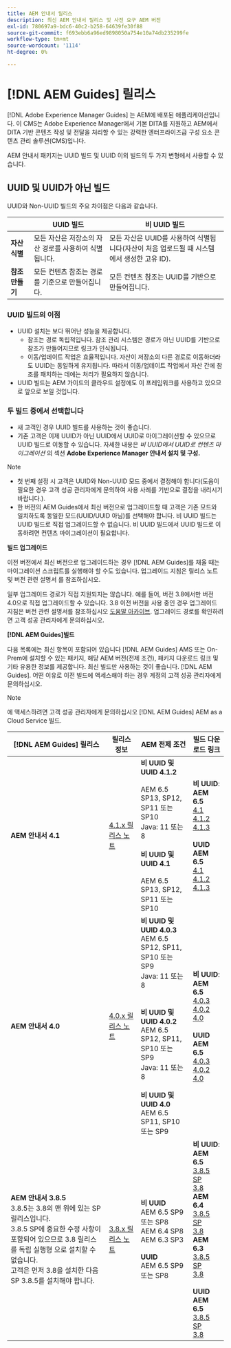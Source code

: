 ```yaml
---
title: AEM 안내서 릴리스
description: 최신 AEM 안내서 릴리스 및 사전 요구 AEM 버전
exl-id: 780697a9-bdc6-40c2-b258-64639fe30f88
source-git-commit: f693ebb6a96ed9898050a754e10a74db235299fe
workflow-type: tm+mt
source-wordcount: '1114'
ht-degree: 0%

---
```


# [!DNL AEM Guides] 릴리스

[!DNL Adobe Experience Manager Guides] 는 AEM에 배포된 애플리케이션입니다. 이 CMS는 Adobe Experience Manager에서 기본 DITA를 지원하고 AEM에서 DITA 기반 콘텐츠 작성 및 전달을 처리할 수 있는 강력한 엔터프라이즈급 구성 요소 콘텐츠 관리 솔루션(CMS)입니다.

AEM 안내서 패키지는 UUID 빌드 및 UUID 이외 빌드의 두 가지 변형에서 사용할 수 있습니다.

## UUID 및 UUID가 아닌 빌드

UUID와 Non-UUID 빌드의 주요 차이점은 다음과 같습니다.

|  | UUID 빌드 | 비 UUID 빌드 |
|---|---|---|
| **자산 식별** | 모든 자산은 저장소의 자산 경로를 사용하여 식별됩니다. | 모든 자산은 UUID를 사용하여 식별됩니다(자산이 처음 업로드될 때 시스템에서 생성한 고유 ID). |
| **참조 만들기** | 모든 컨텐츠 참조는 경로를 기준으로 만들어집니다. | 모든 컨텐츠 참조는 UUID를 기반으로 만들어집니다. |

### UUID 빌드의 이점

* UUID 설치는 보다 뛰어난 성능을 제공합니다.
   * 참조는 경로 독립적입니다. 참조 관리 시스템은 경로가 아닌 UUID를 기반으로 참조가 만들어지므로 링크가 인식됩니다.
   * 이동/업데이트 작업은 효율적입니다. 자산이 저장소의 다른 경로로 이동하더라도 UUID는 동일하게 유지됩니다. 따라서 이동/업데이트 작업에서 자산 간에 참조를 패치하는 데에는 처리가 필요하지 않습니다.
* UUID 빌드는 AEM 가이드의 클라우드 설정에도 이 프레임워크를 사용하고 있으므로 앞으로 보일 것입니다.


### 두 빌드 중에서 선택합니다

* 새 고객인 경우 UUID 빌드를 사용하는 것이 좋습니다.
* 기존 고객은 이제 UUID가 아닌 UUID에서 UUID로 마이그레이션할 수 있으므로 UUID 빌드로 이동할 수 있습니다. 자세한 내용은 *비 UUID에서 UUID로 컨텐츠 마이그레이션* 의 섹션 **Adobe Experience Manager 안내서 설치 및 구성.**

>[!NOTE]
>
>* 첫 번째 설정 시 고객은 UUID와 Non-UUID 모드 중에서 결정해야 합니다(도움이 필요한 경우 고객 성공 관리자에게 문의하여 사용 사례를 기반으로 결정을 내리시기 바랍니다.).
>* 한 버전의 AEM Guides에서 최신 버전으로 업그레이드할 때 고객은 기존 모드와 일치하도록 동일한 모드(UUID/UUID 아님)를 선택해야 합니다. 비 UUID 빌드는 UUID 빌드로 직접 업그레이드할 수 없습니다. 비 UUID 빌드에서 UUID 빌드로 이동하려면 컨텐츠 마이그레이션이 필요합니다.


**빌드 업그레이드**

이전 버전에서 최신 버전으로 업그레이드하는 경우 [!DNL AEM Guides]를 채울 때는 마이그레이션 스크립트를 실행해야 할 수도 있습니다. 업그레이드 지침은 릴리스 노트 및 버전 관련 설명서 를 참조하십시오.

일부 업그레이드 경로가 직접 지원되지는 않습니다. 예를 들어, 버전 3.8에서만 버전 4.0으로 직접 업그레이드할 수 있습니다. 3.8 이전 버전을 사용 중인 경우 업그레이드 지침은 버전 관련 설명서를 참조하십시오 [도움말 아카이브](https://helpx.adobe.com/xml-documentation-for-experience-manager/archive.html).
업그레이드 경로를 확인하려면 고객 성공 관리자에게 문의하십시오.

**[!DNL AEM Guides]빌드**

다음 목록에는 최신 항목이 포함되어 있습니다 [!DNL AEM Guides] AMS 또는 On-Prem에 설치할 수 있는 패키지, 해당 AEM 버전(전제 조건), 패키지 다운로드 링크 및 기타 유용한 정보를 제공합니다. 최신 빌드만 사용하는 것이 좋습니다. [!DNL AEM Guides]. 어떤 이유로 이전 빌드에 액세스해야 하는 경우 계정의 고객 성공 관리자에게 문의하십시오.

>[!NOTE]
>
>에 액세스하려면 고객 성공 관리자에게 문의하십시오 [!DNL AEM Guides] AEM as a Cloud Service 빌드.

| [!DNL AEM Guides] 릴리스 | 릴리스 정보 | AEM 전제 조건 | 빌드 다운로드 링크 |
|---|---|---|---|
| **AEM 안내서 4.1** | [4.1.x 릴리스 노트](https://experienceleague.adobe.com/docs/experience-manager-guides-learn/tutorials/release-info/release-notes/on-prem-release-notes/release-notes-4.1.html) | **비 UUID 및 UUID 4.1.2**<br><br> AEM 6.5 SP13, SP12, SP11 또는 SP10 <br>Java: 11 또는 8 <br><br>**비 UUID 및 UUID 4.1**<br><br> AEM 6.5 SP13, SP12, SP11 또는 SP10 | **비 UUID**: <br> **AEM 6.5** <br>[4.1](https://experience.adobe.com/#/downloads/content/software-distribution/en/aem.html?package=%2Fcontent%2Fsoftware-distribution%2Fen%2Fdetails.html%2Fcontent%2Fdam%2Faem%2Fpublic%2Faemdox%2F4-1%2F4-1-non-uuid%2Fcom.adobe.fmdita-6.5-4.1.159.zip)<br>[4.1.2](https://experience.adobe.com/#/downloads/content/software-distribution/en/aem.html?package=%2Fcontent%2Fsoftware-distribution%2Fen%2Fdetails.html%2Fcontent%2Fdam%2Faem%2Fpublic%2Faemdox%2F4-1-2%2F4-1-2-non-uuid%2Fcom.adobe.fmdita-6.5-sp-4.1.2.11.zip)<br>[4.1.3](https://experience.adobe.com/#/downloads/content/software-distribution/en/aem.html?package=%2Fcontent%2Fsoftware-distribution%2Fen%2Fdetails.html%2Fcontent%2Fdam%2Faem%2Fpublic%2Faemdox%2F4-1-3%2F4-1-3-non-uuid%2Fcom.adobe.fmdita-6.5-sp-4.1.3.2.zip)<br><br> **UUID** <br>**AEM 6.5** <br>[4.1](https://experience.adobe.com/#/downloads/content/software-distribution/en/aem.html?package=%2Fcontent%2Fsoftware-distribution%2Fen%2Fdetails.html%2Fcontent%2Fdam%2Faem%2Fpublic%2Faemdox%2F4-1%2F4-1-uuid%2Fcom.adobe.fmdita-6.5-uuid-4.1.159.zip)<br>[4.1.2](https://experience.adobe.com/#/downloads/content/software-distribution/en/aem.html?package=%2Fcontent%2Fsoftware-distribution%2Fen%2Fdetails.html%2Fcontent%2Fdam%2Faem%2Fpublic%2Faemdox%2F4-1-2%2F4-1-2-uuid%2Fcom.adobe.fmdita.uuid-6.5-sp-4.1.2.11.zip)<br>[4.1.3](https://experience.adobe.com/#/downloads/content/software-distribution/en/aem.html?package=%2Fcontent%2Fsoftware-distribution%2Fen%2Fdetails.html%2Fcontent%2Fdam%2Faem%2Fpublic%2Faemdox%2F4-1-3%2F4-1-3-uuid%2Fcom.adobe.fmdita.uuid-6.5-sp-4.1.3.2.zip) |
| **AEM 안내서 4.0** | [4.0.x 릴리스 노트](https://helpx.adobe.com/xml-documentation-for-experience-manager/release-note/release-notes-xml-documentation-solution-4-0.html) | **비 UUID 및 UUID 4.0.3**<br> AEM 6.5 SP12, SP11, SP10 또는 SP9 <br>Java: 11 또는 8 <br><br> <br>**비 UUID 및 UUID 4.0.2** <br> AEM 6.5 SP12, SP11, SP10 또는 SP9 <br>Java: 11 또는 8 <br><br> **비 UUID 및 UUID 4.0** <br> AEM 6.5 SP11, SP10 또는 SP9 | **비 UUID**: <br> **AEM 6.5** <br>[4.0.3](https://experience.adobe.com/#/downloads/content/software-distribution/en/aem.html?package=%2Fcontent%2Fsoftware-distribution%2Fen%2Fdetails.html%2Fcontent%2Fdam%2Faem%2Fpublic%2Faemdox%2F4-0-3%2F4-0-2-non-uuid%2Fcom.adobe.fmdita-6.5-hotfix-4.0.3.1.zip)<br>[4.0.2](https://experience.adobe.com/#/downloads/content/software-distribution/en/aem.html?package=%2Fcontent%2Fsoftware-distribution%2Fen%2Fdetails.html%2Fcontent%2Fdam%2Faem%2Fpublic%2Faemdox%2F4-0-2%2F4-0-2-non-uuid%2Fcom.adobe.fmdita-6.5-sp-4.0.2.10.zip)  <br> [4.0](https://experience.adobe.com/#/downloads/content/software-distribution/en/aem.html?package=/content/software-distribution/en/details.html/content/dam/aem/public/aemdox/4-0/4-0-non-uuid/com.adobe.fmdita-6.5-4.0.70.zip)  <br><br> **UUID** <br>**AEM 6.5**  <br>[4.0.3](https://experience.adobe.com/#/downloads/content/software-distribution/en/aem.html?package=%2Fcontent%2Fsoftware-distribution%2Fen%2Fdetails.html%2Fcontent%2Fdam%2Faem%2Fpublic%2Faemdox%2F4-0-3%2F4-0-3-uuid%2Fcom.adobe.fmdita.uuid-6.5-hotfix-4.0.3.1.zip) <br>[4.0.2](https://experience.adobe.com/#/downloads/content/software-distribution/en/aem.html?package=%2Fcontent%2Fsoftware-distribution%2Fen%2Fdetails.html%2Fcontent%2Fdam%2Faem%2Fpublic%2Faemdox%2F4-0-2%2F4-0-2-uuid%2Fcom.adobe.fmdita.uuid-6.5-sp-4.0.2.10.zip)<br> [4.0](https://experience.adobe.com/#/downloads/content/software-distribution/en/aem.html?package=/content/software-distribution/en/details.html/content/dam/aem/public/aemdox/4-0/4-0-uuid/com.adobe.fmdita-6.5-uuid-4.0.70.zip) |
| **AEM 안내서 3.8.5** <br> 3.8.5는 3.8의 맨 위에 있는 SP 릴리스입니다. <br>3.8.5 SP에 중요한 수정 사항이 포함되어 있으므로 3.8 릴리스를 독립 실행형 으로 설치할 수 없습니다. <br>고객은 먼저 3.8을 설치한 다음 SP 3.8.5를 설치해야 합니다. | [3.8.x 릴리스 노트](https://helpx.adobe.com/xml-documentation-for-experience-manager/release-note/release-notes-xml-documentation-solution-3-8.html) | **비 UUID** <br> AEM 6.5 SP9 또는 SP8 <br> AEM 6.4 SP8 <br> AEM 6.3 SP3 <br><br> **UUID** <br> AEM 6.5 SP9 또는 SP8 | **비 UUID**: <br> **AEM 6.5** <br> [3.8.5 SP](https://experience.adobe.com/#/downloads/content/software-distribution/en/aem.html?package=/content/software-distribution/en/details.html/content/dam/aem/public/aemdox/3-8-5/com.adobe.fmdita-6.5-hotfix-3.8.5.2.zip) <br>[3.8](https://experience.adobe.com/#/downloads/content/software-distribution/en/aem.html?package=/content/software-distribution/en/details.html/content/dam/aem/public/aemdox/3-8/com.adobe.fmdita-6.5-3.8.166.zip)<br> **AEM 6.4** <br> [3.8.5 SP](https://experience.adobe.com/#/downloads/content/software-distribution/en/aem.html?package=/content/software-distribution/en/details.html/content/dam/aem/public/aemdox/3-8-5/com.adobe.fmdita-6.4-hotfix-3.8.5.1.zip) <br>[3.8](https://experience.adobe.com/#/downloads/content/software-distribution/en/aem.html?package=/content/software-distribution/en/details.html/content/dam/aem/public/aemdox/3-8/com.adobe.fmdita-6.4-3.8.166.zip) <br> **AEM 6.3** <br> [3.8.5 SP](https://experience.adobe.com/#/downloads/content/software-distribution/en/aem.html?package=/content/software-distribution/en/details.html/content/dam/aem/public/aemdox/3-8-5/com.adobe.fmdita-6.3-hotfix-3.8.5.1.zip) <br>[3.8](https://experience.adobe.com/#/downloads/content/software-distribution/en/aem.html?package=/content/software-distribution/en/details.html/content/dam/aem/public/aemdox/3-8/com.adobe.fmdita-6.3-3.8.166.zip) <br><br> **UUID** <br>**AEM 6.5** <br> [3.8.5 SP](https://experience.adobe.com/#/downloads/content/software-distribution/en/aem.html?package=/content/software-distribution/en/details.html/content/dam/aem/public/aemdox/3-8-5uuid/com.adobe.fmdita.uuid-6.5-hotfix-3.8.5.2.zip) <br> [3.8](https://experience.adobe.com/#/downloads/content/software-distribution/en/aem.html?package=/content/software-distribution/en/details.html/content/dam/aem/public/aemdox/3-8uuid/com.adobe.fmdita.uuid-6.5-3.8.168.zip) |
